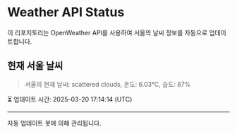 
# Weather API Status

이 리포지토리는 OpenWeather API를 사용하여 서울의 날씨 정보를 자동으로 업데이트합니다.

## 현재 서울 날씨
> 서울의 현재 날씨: scattered clouds, 온도: 6.03°C, 습도: 87%

⏳ 업데이트 시간: 2025-03-20 17:14:14 (UTC)

---
자동 업데이트 봇에 의해 관리됩니다.
